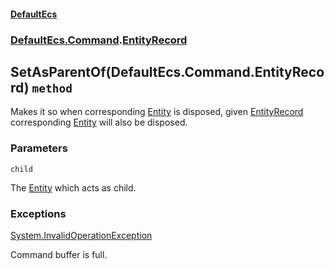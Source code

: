 #### [DefaultEcs](./DefaultEcs.md 'DefaultEcs')
### [DefaultEcs.Command](./DefaultEcs.md#DefaultEcs-Command 'DefaultEcs.Command').[EntityRecord](./DefaultEcs-Command-EntityRecord.md 'DefaultEcs.Command.EntityRecord')
## SetAsParentOf(DefaultEcs.Command.EntityRecord) `method`
Makes it so when corresponding [Entity](./DefaultEcs-Entity.md 'DefaultEcs.Entity') is disposed, given [EntityRecord](./DefaultEcs-Command-EntityRecord.md 'DefaultEcs.Command.EntityRecord') corresponding [Entity](./DefaultEcs-Entity.md 'DefaultEcs.Entity') will also be disposed.
### Parameters

<a name='DefaultEcs-Command-EntityRecord-SetAsParentOf(DefaultEcs-Command-EntityRecord)-child'></a>
`child`

The [Entity](./DefaultEcs-Entity.md 'DefaultEcs.Entity') which acts as child.
### Exceptions

[System.InvalidOperationException](https://docs.microsoft.com/en-us/dotnet/api/System.InvalidOperationException 'System.InvalidOperationException')

Command buffer is full.
